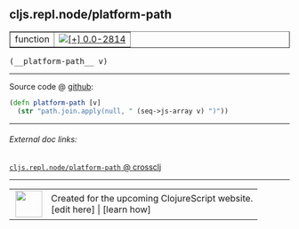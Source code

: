 ## cljs.repl.node/platform-path



 <table border="1">
<tr>
<td>function</td>
<td><a href="https://github.com/cljsinfo/cljs-api-docs/tree/0.0-2814"><img valign="middle" alt="[+] 0.0-2814" title="Added in 0.0-2814" src="https://img.shields.io/badge/+-0.0--2814-lightgrey.svg"></a> </td>
</tr>
</table>


 <samp>
(__platform-path__ v)<br>
</samp>

---







Source code @ [github](https://github.com/clojure/clojurescript/blob/r3211/src/clj/cljs/repl/node.clj#L78-L79):

```clj
(defn platform-path [v]
  (str "path.join.apply(null, " (seq->js-array v) ")"))
```

<!--
Repo - tag - source tree - lines:

 <pre>
clojurescript @ r3211
└── src
    └── clj
        └── cljs
            └── repl
                └── <ins>[node.clj:78-79](https://github.com/clojure/clojurescript/blob/r3211/src/clj/cljs/repl/node.clj#L78-L79)</ins>
</pre>

-->

---



###### External doc links:

[`cljs.repl.node/platform-path` @ crossclj](http://crossclj.info/fun/cljs.repl.node/platform-path.html)<br>

---

 <table>
<tr><td>
<img valign="middle" align="right" width="48px" src="http://i.imgur.com/Hi20huC.png">
</td><td>
Created for the upcoming ClojureScript website.<br>
[edit here] | [learn how]
</td></tr></table>

[edit here]:https://github.com/cljsinfo/cljs-api-docs/blob/master/cljsdoc/cljs.repl.node/platform-path.cljsdoc
[learn how]:https://github.com/cljsinfo/cljs-api-docs/wiki/cljsdoc-files

<!--

This information was too distracting to show to readers, but I'll leave it
commented here since it is helpful to:

- pretty-print the data used to generate this document
- and show how to retrieve that data



The API data for this symbol:

```clj
{:ns "cljs.repl.node",
 :name "platform-path",
 :type "function",
 :signature ["[v]"],
 :source {:code "(defn platform-path [v]\n  (str \"path.join.apply(null, \" (seq->js-array v) \")\"))",
          :title "Source code",
          :repo "clojurescript",
          :tag "r3211",
          :filename "src/clj/cljs/repl/node.clj",
          :lines [78 79]},
 :full-name "cljs.repl.node/platform-path",
 :full-name-encode "cljs.repl.node/platform-path",
 :history [["+" "0.0-2814"]]}

```

Retrieve the API data for this symbol:

```clj
;; from Clojure REPL
(require '[clojure.edn :as edn])
(-> (slurp "https://raw.githubusercontent.com/cljsinfo/cljs-api-docs/catalog/cljs-api.edn")
    (edn/read-string)
    (get-in [:symbols "cljs.repl.node/platform-path"]))
```

-->
